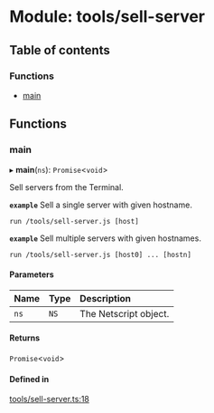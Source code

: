 # Module: tools/sell-server

## Table of contents

### Functions

- [main](../wiki/tools.sell-server#main)

## Functions

### main

▸ **main**(`ns`): `Promise`<`void`\>

Sell servers from the Terminal.

**`example`** Sell a single server with given hostname.
```shell
run /tools/sell-server.js [host]
```

**`example`** Sell multiple servers with given hostnames.
```shell
run /tools/sell-server.js [host0] ... [hostn]
```

#### Parameters

| Name | Type | Description |
| :------ | :------ | :------ |
| `ns` | `NS` | The Netscript object. |

#### Returns

`Promise`<`void`\>

#### Defined in

[tools/sell-server.ts:18](https://github.com/vladzaharia/bitburner/blob/main/src/tools/sell-server.ts#L18)
